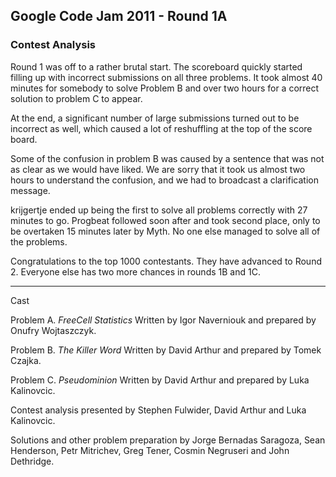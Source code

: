 Google Code Jam 2011 - Round 1A
---

### Contest Analysis

Round 1 was off to a rather brutal start. The scoreboard quickly started filling up with incorrect submissions on all three problems. It took almost 40 minutes for somebody to solve Problem B and over two hours for a correct solution to problem C to appear.

At the end, a significant number of large submissions turned out to be incorrect as well, which caused a lot of reshuffling at the top of the score board.

Some of the confusion in problem B was caused by a sentence that was not as clear as we would have liked. We are sorry that it took us almost two hours to understand the confusion, and we had to broadcast a clarification message.

krijgertje ended up being the first to solve all problems correctly with 27 minutes to go. Progbeat followed soon after and took second place, only to be overtaken 15 minutes later by Myth. No one else managed to solve all of the problems.

Congratulations to the top 1000 contestants. They have advanced to Round 2. Everyone else has two more chances in rounds 1B and 1C.

  

----------

Cast

Problem A.  _FreeCell Statistics_  Written by Igor Naverniouk and prepared by Onufry Wojtaszczyk.

Problem B.  _The Killer Word_  Written by David Arthur and prepared by Tomek Czajka.

Problem C.  _Pseudominion_  Written by David Arthur and prepared by Luka Kalinovcic.

Contest analysis presented by Stephen Fulwider, David Arthur and Luka Kalinovcic.

Solutions and other problem preparation by Jorge Bernadas Saragoza, Sean Henderson, Petr Mitrichev, Greg Tener, Cosmin Negruseri and John Dethridge.

